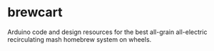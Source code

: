 # brewcart
Arduino code and design resources for the best all-grain all-electric recirculating mash homebrew system on wheels.
